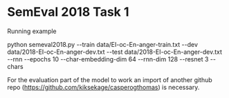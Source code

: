 # SemEval 2018 Task 1

Running example

python semeval2018.py --train data/EI-oc-En-anger-train.txt --dev data/2018-EI-oc-En-anger-dev.txt --test data/2018-EI-oc-En-anger-dev.txt  --rnn --epochs 10 --char-embedding-dim 64 --rnn-dim 128 --resnet 3 --chars

For the evaluation part of the model to work an import of another github repo (https://github.com/kiksekage/casperogthomas) is necessary.
